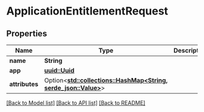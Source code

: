 # ApplicationEntitlementRequest

## Properties

Name | Type | Description | Notes
------------ | ------------- | ------------- | -------------
**name** | **String** |  | 
**app** | [**uuid::Uuid**](uuid::Uuid.md) |  | 
**attributes** | Option<[**std::collections::HashMap<String, serde_json::Value>**](serde_json::Value.md)> |  | [optional]

[[Back to Model list]](../README.md#documentation-for-models) [[Back to API list]](../README.md#documentation-for-api-endpoints) [[Back to README]](../README.md)


